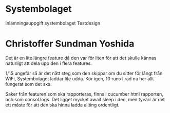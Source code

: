 # Systembolaget
Inlämningsuppgift systembolaget Testdesign

# Christoffer Sundman Yoshida
Det är en lite längre feature då den var för liten för att det skulle kännas naturligt att dela upp den i flera features.

1/15 ungefär så är det nått steg som den skippar om du sitter för långt från WiFi, Systembolaget laddar lite udda. 
Kör igen, 10 runs i rad nu har allt fungerat som det ska. 

Saker från featuren som ska rapporteras, finns i cucumber html rapporten, och som consol.logs.
Det ligget mycket await sleep i den, men tyvärr är det ett måste för att den ska hinna ladda allting ordentligt.
